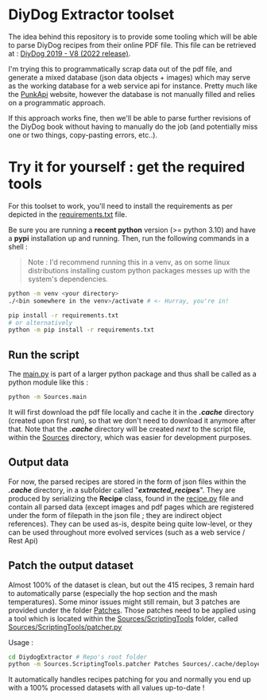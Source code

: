 # DiyDog Extractor toolset

The idea behind this repository is to provide some tooling which will be able to parse DiyDog recipes from their online PDF file.
This file can be retrieved at : [DiyDog 2019 - V8 (2022 release)]("https://brewdogmedia.s3.eu-west-2.amazonaws.com/docs/2019+DIY+DOG+-+V8.pdf").

I'm trying this to programmatically scrap data out of the pdf file, and generate a mixed database (json data objects + images) which may serve as the working database for a web service api for instance.
Pretty much like the [PunkApi](https://punkapi.com/) website, however the database is not manually filled and relies on a programmatic approach.

If this approach works fine, then we'll be able to parse further revisions of the DiyDog book without having to manually do the job (and potentially miss one or two things, copy-pasting errors, etc..).

# Try it for yourself : get the required tools
For this toolset to work, you'll need to install the requirements as per depicted in the [requirements.txt](Sources/requirements.txt) file.

Be sure you are running a **recent python** version (>= python 3.10) and have a **pypi** installation up and running.
Then, run the following commands in a shell :

>Note : I'd recommend running this in a venv, as on some linux distributions installing custom python packages messes up with the system's dependencies.
```bash
python -m venv <your directory>
./<bin somewhere in the venv>/activate # <- Hurray, you're in!
```

```bash
pip install -r requirements.txt
# or alternatively
python -m pip install -r requirements.txt
```

## Run the script
The [main.py](Sources/main.py) is part of a larger python package and thus shall be called as a python module like this :
```bash
python -m Sources.main
```

It will first download the pdf file locally and cache it in the ***.cache*** directory (created upon first run), so that we don't need to download it anymore after that.
Note that the ***.cache*** directory will be created *next* to the script file, within the [Sources](Sources) directory, which was easier for development purposes.

## Output data
For now, the parsed recipes are stored in the form of json files within the ***.cache*** directory, in a subfolder called "***extracted_recipes***".
They are produced by serializing the **Recipe** class, found in the [recipe.py](Sources/Models/recipe.py) file and contain all parsed data (except images and pdf pages which are registered under the form of filepath in the json file ; they are indirect object references).
They can be used as-is, despite being quite low-level, or they can be used throughout more evolved services (such as a web service / Rest Api)

## Patch the output dataset
Almost 100% of the dataset is clean, but out the 415 recipes, 3 remain hard to automatically parse (especially the hop section and the mash temperatures).
Some minor issues might still remain, but 3 patches are provided under the folder [Patches](Patches).
Those patches need to be applied using a tool which is located within the [Sources/ScriptingTools](Sources/ScriptingTools/) folder, called [Sources/ScriptingTools/patcher.py](Sources/ScriptingTools/patcher.py)

Usage :
```bash
cd DiydogExtractor # Repo's root folder
python -m Sources.ScriptingTools.patcher Patches Sources/.cache/deployed/recipes
```

It automatically handles recipes patching for you and normally you end up with a 100% processed datasets with all values up-to-date !